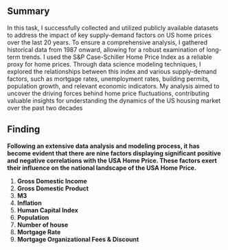 ## **Summary**

In this task, I successfully collected and utilized publicly available datasets to address the impact of key supply-demand factors on US home prices over the last 20 years. To ensure a comprehensive analysis, I gathered historical data from 1987 onward, allowing for a robust examination of long-term trends. I used the S&P Case-Schiller Home Price Index as a reliable proxy for home prices. Through data science modeling techniques, I explored the relationships between this index and various supply-demand factors, such as mortgage rates, unemployment rates, building permits, population growth, and relevant economic indicators. My analysis aimed to uncover the driving forces behind home price fluctuations, contributing valuable insights for understanding the dynamics of the US housing market over the past two decades

## **Finding**

**Following an extensive data analysis and modeling process, it has become evident that there are nine factors displaying significant positive and negative correlations with the USA Home Price. These factors exert their influence on the national landscape of the USA Home Price.**

1. **Gross Domestic Income**
2. **Gross Domestic Product**
3. **M3**
4. **Inflation**
5. **Human Capital Index**
6. **Population**
7. **Number of house**
8. **Mortgage Rate**
9. **Mortgage Organizational Fees & Discount** 
